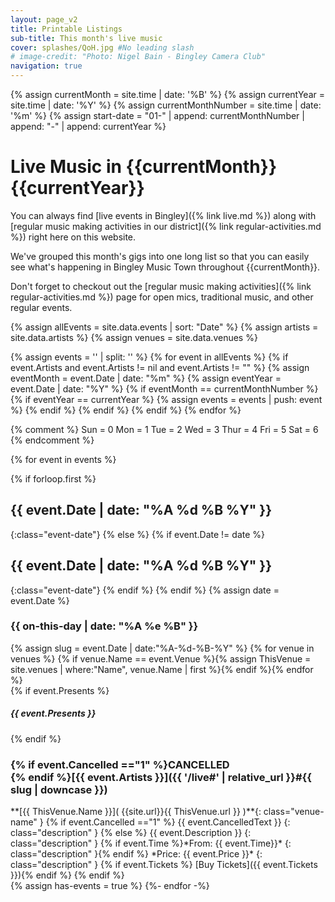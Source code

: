 ```yaml
---
layout: page_v2
title: Printable Listings
sub-title: This month's live music
cover: splashes/QoH.jpg #No leading slash
# image-credit: "Photo: Nigel Bain - Bingley Camera Club"
navigation: true
---
```

{% assign currentMonth = site.time | date: '%B' %}
{% assign currentYear = site.time | date: '%Y' %}
{% assign currentMonthNumber = site.time | date: '%m' %}
{% assign start-date = "01-" | append: currentMonthNumber  | append: "-" | append: currentYear %}

# Live Music in {{currentMonth}} {{currentYear}}

You can always find [live events in Bingley]({% link live.md %}) along with [regular music making activities in our district]({% link regular-activities.md %}) right here on this website. 

We've grouped this month's gigs into one long list so that you can easily see what's happening in Bingley Music Town throughout {{currentMonth}}.

Don't forget to checkout out the [regular music making activities]({% link regular-activities.md %}) page for open mics, traditional music, and other regular events.

{% assign allEvents = site.data.events | sort: "Date"  %}
{% assign artists = site.data.artists %}
{% assign venues = site.data.venues %}


{% assign events = '' | split: '' %}
{% for event in allEvents %}
{% if event.Artists and event.Artists != nil and event.Artists != "" %}
{% assign eventMonth = event.Date | date: "%m" %}
{% assign eventYear = event.Date | date: "%Y" %}
  {% if eventMonth == currentMonthNumber %}
  {% if eventYear == currentYear  %}
     {% assign events = events | push: event %}
  {% endif %}
  {% endif %}
{% endif %}
{% endfor %}




{% comment %}
Sun = 0
Mon = 1
Tue = 2
Wed = 3
Thur = 4
Fri = 5
Sat = 6
{% endcomment %}




{% for event in events %}
<!-- GROUP EVENTS BY DATE -->
{% if forloop.first %}
## {{ event.Date | date: "%A %d %B %Y" }}
{:class="event-date"}
{% else %}
{% if event.Date != date %}
## {{ event.Date | date: "%A %d %B %Y" }}
{:class="event-date"}
{% endif %}
{% endif %}
{% assign date = event.Date %}
    
<h3>{{ on-this-day  | date: "%A %e %B" }}</h3>
{% assign slug = event.Date | date:"%A-%d-%B-%Y" %}
{% for venue in venues %} {% if venue.Name == event.Venue %}{% assign ThisVenue = site.venues | where:"Name", venue.Name | first %}{% endif %}{% endfor %}
<div class="card-group event-card text-dark mb-2">
    <div class="card mb-0 border-0">
        <div class="card-body py-4 border-bottom">
            <div class="row">
                <div class="col-lg-9 col-md-9">
                    <div class="d-flex flex-column">
                    {% if event.Presents %}<h5>{{ event.Presents }}</h5>{% endif %}
                        <h3 class="card-title text-capitalize mt-0">
                            <strong markdown="1">{% if event.Cancelled =="1" %}CANCELLED <br>{% endif %}[{{ event.Artists }}]({{ '/live#' | relative_url }}#{{ slug | downcase  }})</strong>                    
                        </h3>
<div class="card-text" markdown="1">**[{{ ThisVenue.Name }}]( {{site.url}}{{ ThisVenue.url }} )**{: class="venue-name" }
{% if event.Cancelled =="1" %}
{{ event.CancelledText }}
{: class="description" }
{% else %}
{{ event.Description }}
{: class="description" }
{% if event.Time %}*From: {{ event.Time}}*
{: class="description" }{% endif %}
*Price: {{ event.Price }}*
{: class="description" }
{% if event.Tickets %} [Buy Tickets]({{ event.Tickets }}){% endif %}
{% endif %}
</div>
                    </div>
                </div>
            </div>
        </div>
    </div>
</div>
{% assign has-events = true %}
{%- endfor -%}



